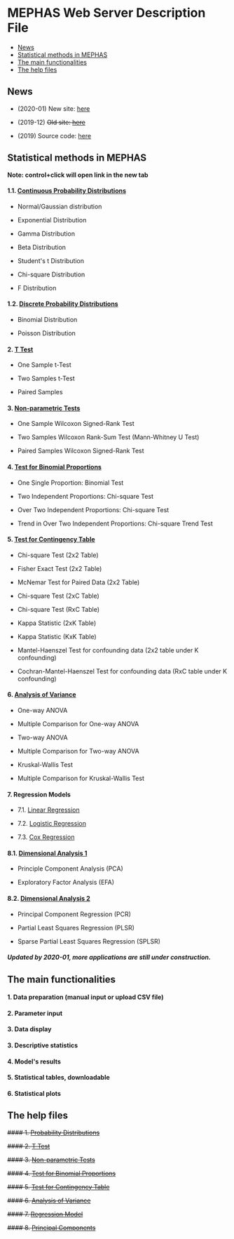 # MEPHAS Web Server Description File 
<!-- MarkdownTOC -->

- [News](#news)
- [Statistical methods in MEPHAS](#statistical-methods-in-mephas)
- [The main functionalities](#the-main-functionalities)
- [The help files](#the-help-files)

<!-- /MarkdownTOC -->


<a id="news"></a>
## News 

- (2020-01) New site: [here](https://alain003.phs.osaka-u.ac.jp/mephas/)

- (2019-12) ~~Old site: [here](https://alain003.phs.osaka-u.ac.jp/mephas/index_old.html)~~

- (2019) Source code: [here](https://github.com/mephas/mephas_web)

<a id="statistical-methods-in-mephas"></a>
## Statistical methods in MEPHAS

**Note: control+click will open link in the new tab**

#### 1.1. [Continuous Probability Distributions](https://alain003.phs.osaka-u.ac.jp/mephas_web/1_1MFScondist/)
  
- Normal/Gaussian distribution

- Exponential Distribution

- Gamma Distribution

- Beta Distribution

- Student's t Distribution

- Chi-square Distribution

- F Distribution

#### 1.2. [Discrete Probability Distributions](https://alain003.phs.osaka-u.ac.jp/mephas_web/1_2MFSdisdist/)

- Binomial Distribution

- Poisson Distribution
       
#### 2. [T Test](https://alain003.phs.osaka-u.ac.jp/mephas_web/2MFSttest/)
  
  - One Sample t-Test
  
  - Two Samples t-Test
  
  - Paired Samples

#### 3. [Non-parametric Tests](https://alain003.phs.osaka-u.ac.jp/mephas_web/3MFSnptest/)

  - One Sample Wilcoxon Signed-Rank Test
    
  - Two Samples Wilcoxon Rank-Sum Test (Mann-Whitney U Test)
    
  - Paired Samples Wilcoxon Signed-Rank Test

#### 4. [Test for Binomial Proportions](https://alain003.phs.osaka-u.ac.jp/mephas_web/4MFSproptest/)

  - One Single Proportion: Binomial Test
  
  - Two Independent Proportions: Chi-square Test
  
  - Over Two Independent Proportions: Chi-square Test

  - Trend in Over Two Independent Proportions: Chi-square Trend Test

#### 5. [Test for Contingency Table](https://alain003.phs.osaka-u.ac.jp/mephas_web/5MFSrctabtest/)

  - Chi-square Test (2x2 Table)

  - Fisher Exact Test (2x2 Table)
  
  - McNemar Test for Paired Data (2x2 Table)

  - Chi-square Test (2xC Table)

  - Chi-square Test (RxC Table)

  - Kappa Statistic (2xK Table)

  - Kappa Statistic (KxK Table)

  - Mantel-Haenszel Test for confounding data (2x2 table under K confounding)

  - Cochran-Mantel-Haenszel Test for confounding data (RxC table under K confounding)

#### 6. [Analysis of Variance](https://alain003.phs.osaka-u.ac.jp/mephas_web/6MFSanova/)

  - One-way ANOVA

  - Multiple Comparison for One-way ANOVA
  
  - Two-way ANOVA

  - Multiple Comparison for Two-way ANOVA
  
  - Kruskal-Wallis Test 

  - Multiple Comparison for Kruskal-Wallis Test

#### 7. Regression Models

  - 7.1. [Linear Regression](https://alain003.phs.osaka-u.ac.jp/mephas_web/7_1MFSlr/)
  
  - 7.2. [Logistic Regression](https://alain003.phs.osaka-u.ac.jp/mephas_web/7_2MFSlogit/)
  
  - 7.3. [Cox Regression](https://alain003.phs.osaka-u.ac.jp/mephas_web/7_3MFSsurv/)

#### 8.1. [Dimensional Analysis 1](https://alain003.phs.osaka-u.ac.jp/mephas_web/8_1MFSpca/)

  - Principle Component Analysis (PCA)

  - Exploratory Factor Analysis (EFA)

#### 8.2. [Dimensional Analysis 2](https://alain003.phs.osaka-u.ac.jp/mephas_web/8_2MFSpls/) 
  
  - Principal Component Regression (PCR)

  - Partial Least Squares Regression (PLSR)
  
  - Sparse Partial Least Squares Regression (SPLSR)


##### Updated by 2020-01, more applications are still under construction.

<a id="the-main-functionalities"></a>
## The main functionalities

#### 1. Data preparation (manual input or upload CSV file)

#### 2. Parameter input

#### 3. Data display

#### 3. Descriptive statistics

#### 4. Model's results

#### 5. Statistical tables, downloadable

#### 6. Statistical plots 

<a id="the-help-files"></a>
## The help files

<a id="1-probability-distributions-1"></a>
~~#### 1. [Probability Distributions](https://alain003.phs.osaka-u.ac.jp/mephas/help1.html)~~
 
<a id="2-t-test-1"></a>
~~#### 2. [T Test](https://alain003.phs.osaka-u.ac.jp/mephas/help2.html/)~~

<a id="3-non-parametric-tests-1"></a>
~~#### 3. [Non-parametric Tests](https://alain003.phs.osaka-u.ac.jp/mephas/help3.html/)~~

<a id="4-test-for-binomial-proportions-1"></a>
~~#### 4. [Test for Binomial Proportions](https://alain003.phs.osaka-u.ac.jp/mephas/help4.html/)~~

<a id="5-test-for-contingency-table-1"></a>
~~#### 5. [Test for Contingency Table](https://alain003.phs.osaka-u.ac.jp/mephas/help5.html/)~~

<a id="6-analysis-of-variance-1"></a>
~~#### 6. [Analysis of Variance](https://alain003.phs.osaka-u.ac.jp/mephas/help6.html/)~~

<a id="7-regression-model-1"></a>
~~#### 7. [Regression Model](https://alain003.phs.osaka-u.ac.jp/mephas/help7.html/)~~

<a id="8-principal-components-1"></a>
~~#### 8. [Principal Components](https://alain003.phs.osaka-u.ac.jp/mephas/help8.html/)~~
